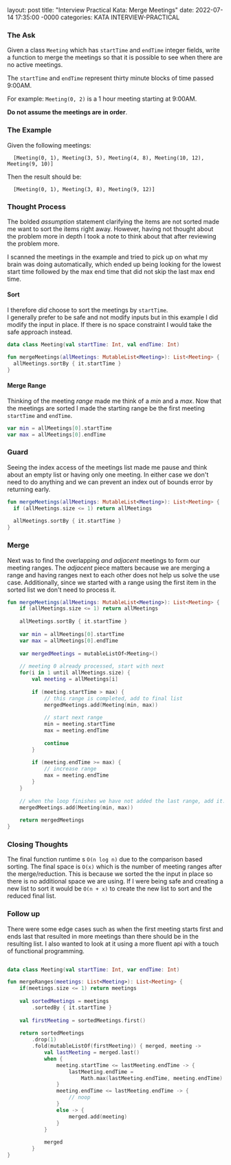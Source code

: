 layout: post
title: "Interview Practical Kata: Merge Meetings"
date: 2022-07-14 17:35:00 -0000
categories: KATA INTERVIEW-PRACTICAL

### The Ask

Given a class `Meeting` which has `startTime` and `endTime` integer fields, write a function to merge the meetings so that it is
possible to see when there are no active meetings.  

The `startTime` and `endTime` represent thirty minute blocks of time passed 9:00AM.  

For example: `Meeting(0, 2)` is a 1 hour meeting starting at 9:00AM.

**Do not assume the meetings are in order**.

### The Example

Given the following meetings:

```
  [Meeting(0, 1), Meeting(3, 5), Meeting(4, 8), Meeting(10, 12), Meeting(9, 10)]
```

Then the result should be:

```
  [Meeting(0, 1), Meeting(3, 8), Meeting(9, 12)]
```

### Thought Process

The bolded _assumption_ statement clarifying the items are not sorted made me want to sort the items right away. However, having not thought
about the problem more in depth I took a note to think about that after reviewing the problem more.  

I scanned the meetings in the example and tried to pick up on what my brain was doing automatically, which ended up being looking for the lowest 
start time followed by the max end time that did not skip the last max end time. 

#### Sort

I therefore _did_ choose to sort the meetings by `startTime`.  
I generally prefer to be safe and not modify inputs but in this example I did modify the input in place. If there is no space constraint
I would take the safe approach instead.

```kotlin
data class Meeting(val startTime: Int, val endTime: Int)

fun mergeMeetings(allMeetings: MutableList<Meeting>): List<Meeting> {
  allMeetings.sortBy { it.startTime }
}
```

#### Merge Range

Thinking of the meeting _range_ made me think of a _min_ and a _max_. Now that the meetings are sorted I made the starting range be the first meeting
`startTime` and `endTime`.

```kotlin
var min = allMeetings[0].startTime
var max = allMeetings[0].endTime
```

### Guard

Seeing the index access of the meetings list made me pause and think about an empty list or having only one meeting.  In either case we 
don't need to do anything and we can prevent an index out of bounds error by returning early.

```kotlin
fun mergeMeetings(allMeetings: MutableList<Meeting>): List<Meeting> {
  if (allMeetings.size <= 1) return allMeetings
  
  allMeetings.sortBy { it.startTime }
}
```

### Merge

Next was to find the overlapping _and adjacent_ meetings to form our meeting ranges.  The _adjacent_ piece matters because we are merging a range and
having ranges next to each other does not help us solve the use case.  Additionally, since we started with a range using the first item in the sorted
list we don't need to process it.

```kotlin
fun mergeMeetings(allMeetings: MutableList<Meeting>): List<Meeting> {
    if (allMeetings.size <= 1) return allMeetings
  
    allMeetings.sortBy { it.startTime }
    
    var min = allMeetings[0].startTime
    var max = allMeetings[0].endTime
    
    var mergedMeetings = mutableListOf<Meeting>()
    
    // meeting 0 already processed, start with next
    for(i in 1 until allMeetings.size) {
        val meeting = allMeetings[i]
        
        if (meeting.startTime > max) {
            // this range is completed, add to final list
            mergedMeetings.add(Meeting(min, max))
            
            // start next range
            min = meeting.startTime
            max = meeting.endTime
            
            continue
        }
        
        if (meeting.endTime >= max) {
            // increase range
            max = meeting.endTime
        }
    }
    
    // when the loop finishes we have not added the last range, add it.
    mergedMeetings.add(Meeting(min, max))
    
    return mergedMeetings
}
```

### Closing Thoughts

The final function runtime s `O(n log n)` due to the comparison based sorting.  The final space is `O(x)` which is the number of meeting ranges
after the merge/reduction.  This is because we sorted the the input in place so there is no additional space we are using.  If I were being safe and 
creating a new list to sort it would be `O(n + x)` to create the new list to sort and the reduced final list.

### Follow up

There were some edge cases such as when the first meeting starts first and ends last that resulted in more meetings than there should be in the resulting
list. I also wanted to look at it using a more fluent api with a touch of functional programming.

```kotlin

data class Meeting(val startTime: Int, var endTime: Int)

fun mergeRanges(meetings: List<Meeting>): List<Meeting> {
    if(meetings.size <= 1) return meetings
    
    val sortedMeetings = meetings
        .sortedBy { it.startTime }
    
    val firstMeeting = sortedMeetings.first()
    
    return sortedMeetings
        .drop(1)
        .fold(mutableListOf(firstMeeting)) { merged, meeting ->
            val lastMeeting = merged.last()
            when {
                meeting.startTime <= lastMeeting.endTime -> {
                    lastMeeting.endTime = 
                        Math.max(lastMeeting.endTime, meeting.endTime)
                }
                meeting.endTime <= lastMeeting.endTime -> {
                    // noop
                }    
                else -> {
                    merged.add(meeting)
                }
            }
            
            merged
        }
}
```
